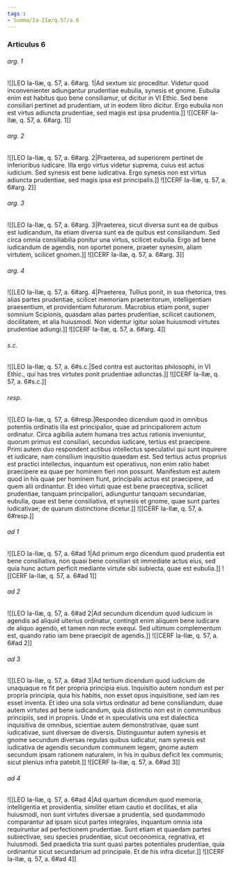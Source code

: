 ```yaml
---
tags : 
- Summa/Ia-IIæ/q.57/a.6
---
```


### Articulus 6

###### arg. 1
![[LEO Ia-IIæ, q. 57, a. 6#arg. 1|Ad sextum sic proceditur. Videtur quod inconvenienter adiungantur prudentiae eubulia, synesis et gnome. Eubulia enim est habitus quo bene consiliamur, ut dicitur in VI Ethic. Sed bene consiliari pertinet ad prudentiam, ut in eodem libro dicitur. Ergo eubulia non est virtus adiuncta prudentiae, sed magis est ipsa prudentia.]]
![[CERF Ia-IIæ, q. 57, a. 6#arg. 1]]

###### arg. 2
![[LEO Ia-IIæ, q. 57, a. 6#arg. 2|Praeterea, ad superiorem pertinet de inferioribus iudicare. Illa ergo virtus videtur suprema, cuius est actus iudicium. Sed synesis est bene iudicativa. Ergo synesis non est virtus adiuncta prudentiae, sed magis ipsa est principalis.]]
![[CERF Ia-IIæ, q. 57, a. 6#arg. 2]]

###### arg. 3
![[LEO Ia-IIæ, q. 57, a. 6#arg. 3|Praeterea, sicut diversa sunt ea de quibus est iudicandum, ita etiam diversa sunt ea de quibus est consiliandum. Sed circa omnia consiliabilia ponitur una virtus, scilicet eubulia. Ergo ad bene iudicandum de agendis, non oportet ponere, praeter synesim, aliam virtutem, scilicet gnomen.]]
![[CERF Ia-IIæ, q. 57, a. 6#arg. 3]]

###### arg. 4
![[LEO Ia-IIæ, q. 57, a. 6#arg. 4|Praeterea, Tullius ponit, in sua rhetorica, tres alias partes prudentiae, scilicet memoriam praeteritorum, intelligentiam praesentium, et providentiam futurorum. Macrobius etiam ponit, super somnium Scipionis, quasdam alias partes prudentiae, scilicet cautionem, docilitatem, et alia huiusmodi. Non videntur igitur solae huiusmodi virtutes prudentiae adiungi.]]
![[CERF Ia-IIæ, q. 57, a. 6#arg. 4]]

###### s.c.
![[LEO Ia-IIæ, q. 57, a. 6#s.c.|Sed contra est auctoritas philosophi, in VI Ethic., qui has tres virtutes ponit prudentiae adiunctas.]]
![[CERF Ia-IIæ, q. 57, a. 6#s.c.]]

###### resp.
![[LEO Ia-IIæ, q. 57, a. 6#resp.|Respondeo dicendum quod in omnibus potentiis ordinatis illa est principalior, quae ad principaliorem actum ordinatur. Circa agibilia autem humana tres actus rationis inveniuntur, quorum primus est consiliari, secundus iudicare, tertius est praecipere. Primi autem duo respondent actibus intellectus speculativi qui sunt inquirere et iudicare, nam consilium inquisitio quaedam est. Sed tertius actus proprius est practici intellectus, inquantum est operativus, non enim ratio habet praecipere ea quae per hominem fieri non possunt. Manifestum est autem quod in his quae per hominem fiunt, principalis actus est praecipere, ad quem alii ordinantur. Et ideo virtuti quae est bene praeceptiva, scilicet prudentiae, tanquam principaliori, adiunguntur tanquam secundariae, eubulia, quae est bene consiliativa, et synesis et gnome, quae sunt partes iudicativae; de quarum distinctione dicetur.]]
![[CERF Ia-IIæ, q. 57, a. 6#resp.]]

###### ad 1
![[LEO Ia-IIæ, q. 57, a. 6#ad 1|Ad primum ergo dicendum quod prudentia est bene consiliativa, non quasi bene consiliari sit immediate actus eius, sed quia hunc actum perficit mediante virtute sibi subiecta, quae est eubulia.]]
![[CERF Ia-IIæ, q. 57, a. 6#ad 1]]

###### ad 2
![[LEO Ia-IIæ, q. 57, a. 6#ad 2|Ad secundum dicendum quod iudicium in agendis ad aliquid ulterius ordinatur, contingit enim aliquem bene iudicare de aliquo agendo, et tamen non recte exequi. Sed ultimum complementum est, quando ratio iam bene praecipit de agendis.]]
![[CERF Ia-IIæ, q. 57, a. 6#ad 2]]

###### ad 3
![[LEO Ia-IIæ, q. 57, a. 6#ad 3|Ad tertium dicendum quod iudicium de unaquaque re fit per propria principia eius. Inquisitio autem nondum est per propria principia, quia his habitis, non esset opus inquisitione, sed iam res esset inventa. Et ideo una sola virtus ordinatur ad bene consiliandum, duae autem virtutes ad bene iudicandum, quia distinctio non est in communibus principiis, sed in propriis. Unde et in speculativis una est dialectica inquisitiva de omnibus, scientiae autem demonstrativae, quae sunt iudicativae, sunt diversae de diversis. Distinguuntur autem synesis et gnome secundum diversas regulas quibus iudicatur, nam synesis est iudicativa de agendis secundum communem legem; gnome autem secundum ipsam rationem naturalem, in his in quibus deficit lex communis; sicut plenius infra patebit.]]
![[CERF Ia-IIæ, q. 57, a. 6#ad 3]]

###### ad 4
![[LEO Ia-IIæ, q. 57, a. 6#ad 4|Ad quartum dicendum quod memoria, intelligentia et providentia, similiter etiam cautio et docilitas, et alia huiusmodi, non sunt virtutes diversae a prudentia, sed quodammodo comparantur ad ipsam sicut partes integrales, inquantum omnia ista requiruntur ad perfectionem prudentiae. Sunt etiam et quaedam partes subiectivae, seu species prudentiae, sicut oeconomica, regnativa, et huiusmodi. Sed praedicta tria sunt quasi partes potentiales prudentiae, quia ordinantur sicut secundarium ad principale. Et de his infra dicetur.]]
![[CERF Ia-IIæ, q. 57, a. 6#ad 4]]

